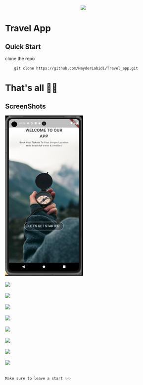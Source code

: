 <p align="center"><a href="https://androidstudio.com" target="_blank"><img src="https://www.svgrepo.com/show/353751/flutter.svg" width="400"></a></p>

# Travel App

## Quick Start 
clone the repo
```
    git clone https://github.com/HayderLabidi/Travel_app.git
```


# That's all 🎊🎉 

## ScreenShots
<img src="flutter_photos/Picture1.png" width="50%" /><br /> <br />
<img src="flutter_photos/Picture2.png" width="50%" /><br /> <br />
<img src="flutter_photos/Picture3.png" width="50%" /><br /> <br />
<img src="flutter_photos/Picture4.png" width="50%" /><br /> <br />
<img src="flutter_photos/Picture5.png" width="50%" /><br /> <br />
<img src="flutter_photos/Picture6.png" width="50%" /><br /> <br />
<img src="flutter_photos/Picture7.png" width="50%" /><br /> <br />
<img src="flutter_photos/Picture8.png" width="50%" /><br /> <br />
<img src="flutter_photos/Picture9.png" width="50%" /><br /> <br />




```
Make sure to leave a start ✨✨
```

